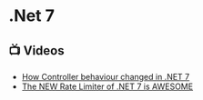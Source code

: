 # .Net 7

## 📺 Videos
- [How Controller behaviour changed in .NET 7](https://www.youtube.com/watch?v=r5VJIz25PPY)
- [The NEW Rate Limiter of .NET 7 is AWESOME](https://www.youtube.com/watch?v=gMTvNnKt3AA)
